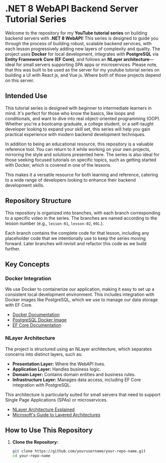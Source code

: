 # .NET 8 WebAPI Backend Server Tutorial Series

Welcome to the repository for my **YouTube tutorial series** on building backend servers with **.NET 8 WebAPI**! This series is designed to guide you through the process of building robust, scalable backend services, with each lesson progressively adding new layers of complexity and quality. The project uses **Docker** for local development, integrates with **PostgreSQL** via **Entity Framework Core (EF Core)**, and follows an **NLayer architecture**—ideal for small servers supporting SPA apps or microservices. Please note, that this was built to be used as the server for my youtube tutorial series on building a UI with React js, and Vue js. Where both of those projects depend on this server.

## Intended Use

This tutorial series is designed with beginner to intermediate learners in mind. It's perfect for those who know the basics, like loops and conditionals, and want to dive into real object-oriented programming (OOP). Whether you're a bootcamp graduate, a college student, or a self-taught developer looking to expand your skill set, this series will help you gain practical experience with modern backend development techniques.

In addition to being an educational resource, this repository is a valuable reference tool. You can return to it while working on your own projects, mirroring the style and solutions presented here. The series is also ideal for those seeking focused tutorials on specific topics, such as getting started with Docker, which is covered in one of the lessons.

This makes it a versatile resource for both learning and reference, catering to a wide range of developers looking to enhance their backend development skills.

## Repository Structure

This repository is organized into branches, with each branch corresponding to a specific video in the series. The branches are named according to the lesson number (e.g., `lesson-01`, `lesson-02`, etc.).

Each branch contains the complete code for that lesson, including any placeholder code that we intentionally use to keep the series moving forward. Later branches will revisit and refactor this code as we build further.

## Key Concepts

### Docker Integration
We use Docker to containerize our application, making it easy to set up a consistent local development environment. This includes integration with Docker images like PostgreSQL, which we use to manage our data storage with EF Core.

- [Docker Documentation](https://docs.docker.com/)
- [PostgreSQL Docker Image](https://hub.docker.com/_/postgres)
- [EF Core Documentation](https://docs.microsoft.com/en-us/ef/core/)

### NLayer Architecture
The project is structured using an NLayer architecture, which separates concerns into distinct layers, such as:
- **Presentation Layer:** Where the WebAPI lives.
- **Application Layer:** Handles business logic.
- **Domain Layer:** Contains domain entities and business rules.
- **Infrastructure Layer:** Manages data access, including EF Core integration with PostgreSQL.

This architecture is particularly suited for small servers that need to support Single Page Applications (SPAs) or microservices.

- [NLayer Architecture Explained](https://martinfowler.com/bliki/PresentationDomainDataLayering.html)
- [Microsoft's Guide to Layered Architectures](https://learn.microsoft.com/en-us/dotnet/architecture/modern-web-apps-azure/common-web-application-architectures)

## How to Use This Repository

1. **Clone the Repository:**
   ```bash
   git clone https://github.com/yourusername/your-repo-name.git
   cd your-repo-name
